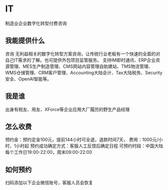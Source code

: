 # IT
制造业企业数字化转型付费咨询

## 我能提供什么
咨询
无利益相关的数字化转型方案咨询，让传统行业老板有一个快速的全面的对自己IT需求的了解。也可提供外包项目监管服务。
支持IM即时通讯、ERP企业资源管理、MES生产制造管理、CMS网站内容管理自助建站、TMS物流管理、WMS仓储管理、CRM客户管理、Accounting大陆会计、Tax大陆税务、Security安全、OpenAI智能等。

## 我是谁
出身有税友、用友、XForce等企业应用大厂履历的野生产品经理

## 怎么收费
预约金：预约定金100元，提前144小时可全退，退款时间7天，
费用：1000元/小时，1小时起
预约成功确定方式：客服人工反馈后确定日程
可预约时段：中国大陆每个工作日19:00-22:00，周末09:00-22:00

## 如何预约
扫码添加以下企业微信账号，客服人员会恢复
